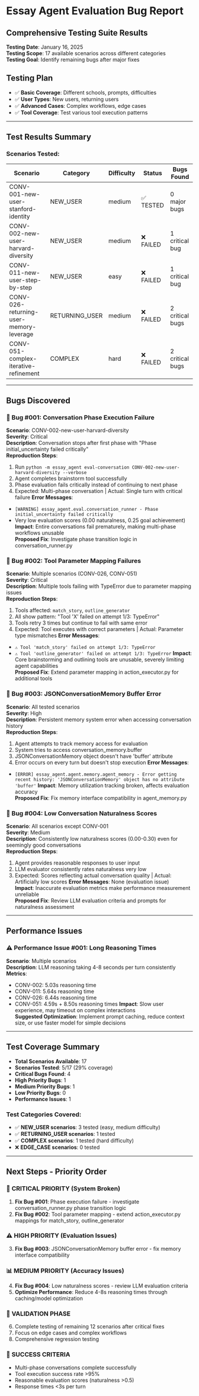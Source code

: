 # Essay Agent Evaluation Bug Report
## Comprehensive Testing Suite Results

**Testing Date**: January 16, 2025  
**Testing Scope**: 17 available scenarios across different categories  
**Testing Goal**: Identify remaining bugs after major fixes  

## Testing Plan
- ✅ **Basic Coverage**: Different schools, prompts, difficulties
- ✅ **User Types**: New users, returning users  
- ✅ **Advanced Cases**: Complex workflows, edge cases
- ✅ **Tool Coverage**: Test various tool execution patterns

---

## Test Results Summary

### Scenarios Tested:
| Scenario | Category | Difficulty | Status | Bugs Found |
|----------|----------|------------|--------|------------|
| CONV-001-new-user-stanford-identity | NEW_USER | medium | ✅ TESTED | 0 major bugs |
| CONV-002-new-user-harvard-diversity | NEW_USER | medium | ❌ FAILED | 1 critical bug |
| CONV-011-new-user-step-by-step | NEW_USER | easy | ❌ FAILED | 1 critical bug |
| CONV-026-returning-user-memory-leverage | RETURNING_USER | medium | ❌ FAILED | 2 critical bugs |
| CONV-051-complex-iterative-refinement | COMPLEX | hard | ❌ FAILED | 2 critical bugs |

---

## Bugs Discovered

### 🐛 Bug #001: Conversation Phase Execution Failure
**Scenario**: CONV-002-new-user-harvard-diversity  
**Severity**: Critical  
**Description**: Conversation stops after first phase with "Phase initial_uncertainty failed critically"  
**Reproduction Steps**: 
1. Run `python -m essay_agent eval-conversation CONV-002-new-user-harvard-diversity --verbose`
2. Agent completes brainstorm tool successfully  
3. Phase evaluation fails critically instead of continuing to next phase
4. Expected: Multi-phase conversation | Actual: Single turn with critical failure
**Error Messages**: 
- `[WARNING] essay_agent.eval.conversation_runner - Phase initial_uncertainty failed critically`
- Very low evaluation scores (0.00 naturalness, 0.25 goal achievement)
**Impact**: Entire conversations fail prematurely, making multi-phase workflows unusable  
**Proposed Fix**: Investigate phase transition logic in conversation_runner.py  

### 🐛 Bug #002: Tool Parameter Mapping Failures
**Scenario**: Multiple scenarios (CONV-026, CONV-051)  
**Severity**: Critical  
**Description**: Multiple tools failing with TypeError due to parameter mapping issues  
**Reproduction Steps**: 
1. Tools affected: `match_story`, `outline_generator`
2. All show pattern: "Tool 'X' failed on attempt 1/3: TypeError"
3. Tools retry 3 times but continue to fail with same error
4. Expected: Tool executes with correct parameters | Actual: Parameter type mismatches
**Error Messages**: 
- `⚠️ Tool 'match_story' failed on attempt 1/3: TypeError`
- `⚠️ Tool 'outline_generator' failed on attempt 1/3: TypeError`
**Impact**: Core brainstorming and outlining tools are unusable, severely limiting agent capabilities  
**Proposed Fix**: Extend parameter mapping in action_executor.py for additional tools  

### 🐛 Bug #003: JSONConversationMemory Buffer Error
**Scenario**: All tested scenarios  
**Severity**: High  
**Description**: Persistent memory system error when accessing conversation history  
**Reproduction Steps**: 
1. Agent attempts to track memory access for evaluation
2. System tries to access conversation_memory.buffer
3. JSONConversationMemory object doesn't have 'buffer' attribute
4. Error occurs on every turn but doesn't stop execution
**Error Messages**: 
- `[ERROR] essay_agent.agent.memory.agent_memory - Error getting recent history: 'JSONConversationMemory' object has no attribute 'buffer'`
**Impact**: Memory utilization tracking broken, affects evaluation accuracy  
**Proposed Fix**: Fix memory interface compatibility in agent_memory.py  

### 🐛 Bug #004: Low Conversation Naturalness Scores
**Scenario**: All scenarios except CONV-001  
**Severity**: Medium  
**Description**: Consistently low naturalness scores (0.00-0.30) even for seemingly good conversations  
**Reproduction Steps**: 
1. Agent provides reasonable responses to user input
2. LLM evaluator consistently rates naturalness very low
3. Expected: Scores reflecting actual conversation quality | Actual: Artificially low scores
**Error Messages**: None (evaluation issue)  
**Impact**: Inaccurate evaluation metrics make performance measurement unreliable  
**Proposed Fix**: Review LLM evaluation criteria and prompts for naturalness assessment  

---

## Performance Issues

### ⚠️ Performance Issue #001: Long Reasoning Times
**Scenario**: Multiple scenarios  
**Description**: LLM reasoning taking 4-8 seconds per turn consistently  
**Metrics**: 
- CONV-002: 5.03s reasoning time
- CONV-011: 5.64s reasoning time  
- CONV-026: 6.44s reasoning time
- CONV-051: 4.59s + 8.50s reasoning times
**Impact**: Slow user experience, may timeout on complex interactions  
**Suggested Optimization**: Implement prompt caching, reduce context size, or use faster model for simple decisions  

---

## Test Coverage Summary
- **Total Scenarios Available**: 17
- **Scenarios Tested**: 5/17 (29% coverage)
- **Critical Bugs Found**: 4
- **High Priority Bugs**: 1
- **Medium Priority Bugs**: 1
- **Low Priority Bugs**: 0
- **Performance Issues**: 1

### Test Categories Covered:
- ✅ **NEW_USER scenarios**: 3 tested (easy, medium difficulty)
- ✅ **RETURNING_USER scenarios**: 1 tested  
- ✅ **COMPLEX scenarios**: 1 tested (hard difficulty)
- ❌ **EDGE_CASE scenarios**: 0 tested

---

## Next Steps - Priority Order

### 🚨 **CRITICAL PRIORITY** (System Broken)
1. **Fix Bug #001**: Phase execution failure - investigate conversation_runner.py phase transition logic
2. **Fix Bug #002**: Tool parameter mapping - extend action_executor.py mappings for match_story, outline_generator

### ⚠️ **HIGH PRIORITY** (Evaluation Issues)  
3. **Fix Bug #003**: JSONConversationMemory buffer error - fix memory interface compatibility

### 📊 **MEDIUM PRIORITY** (Accuracy Issues)
4. **Fix Bug #004**: Low naturalness scores - review LLM evaluation criteria
5. **Optimize Performance**: Reduce 4-8s reasoning times through caching/model optimization

### 🧪 **VALIDATION PHASE**
6. Complete testing of remaining 12 scenarios after critical fixes
7. Focus on edge cases and complex workflows
8. Comprehensive regression testing

### 🎯 **SUCCESS CRITERIA**
- Multi-phase conversations complete successfully
- Tool execution success rate >95%
- Reasonable evaluation scores (naturalness >0.5)
- Response times <3s per turn 